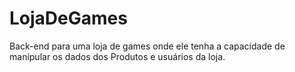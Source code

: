 # LojaDeGames
Back-end para uma loja de games onde ele tenha a capacidade de manipular os dados dos Produtos e usuários da loja.
